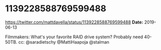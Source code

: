 # 1139228588769599488
https://twitter.com/mattdavella/status/1139228588769599488
**Date:** 2019-06-13

Filmmakers: What's your favorite RAID drive system? Probably need 40-50TB. cc: @saradietschy @MattiHaapoja @stalman
